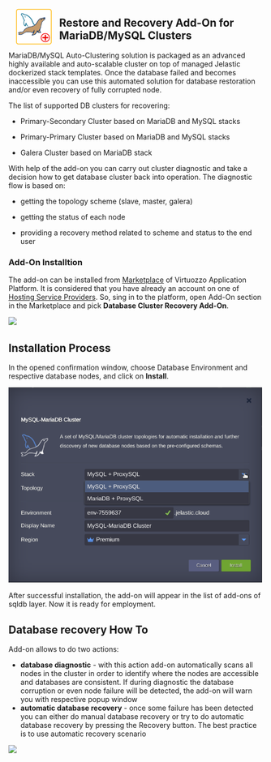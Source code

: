 <p align="center"> 
<img style="padding: 0 15px; float: left;" src="../../images/mysql-mariadb-recovery-white-bg.png" width="70">
</p>

## Restore and Recovery Add-On for MariaDB/MySQL Clusters

MariaDB/MySQL Auto-Clustering solution is packaged as an advanced highly available and auto-scalable cluster on top of managed Jelastic dockerized stack templates. Once the database failed and becomes inaccessible you can use this automated solution for database restoration and/or even recovery of fully corrupted node.

The list of supported DB clusters for recovering:

 - Primary-Secondary Cluster based on MariaDB and MySQL stacks

 - Primary-Primary Cluster based on MariaDB and MySQL stacks

 - Galera Cluster based on MariaDB stack
 

With help of the add-on you can carry out cluster diagnostic and take a decision how to get database cluster back into operation. The diagnostic flow is based on:

 - getting the topology scheme (slave, master, galera)  

 - getting the status of each node  

 - providing a recovery method related to scheme and status to the end user  


### Add-On Installtion 

The add-on can be installed from [Marketplace](https://www.virtuozzo.com/application-platform-docs/marketplace/) of Virtuozzo Application Platform. It is considered that you have already an account on one of [Hosting Service Providers](https://www.virtuozzo.com/application-platform-partners/). So, sing in to the platform, open Add-On section in the Marketplace and pick **Database Cluster Recovery Add-On**.

<p align="left">
<img src="images/ADDON-MP.png" width="500">
</p>


## Installation Process

In the opened confirmation window, choose Database Environment and respective database nodes, and click on **Install**.

<p align="left">
<img src="images/install.png" width="500">
</p>

After successful installation, the add-on will appear in the list of add-ons of sqldb layer. Now it is ready for employment.

## Database recovery How To

Add-on allows to do two actions:

 - **database diagnostic** - with this action add-on automatically scans all nodes in the cluster in order to identify where the nodes are accessible and databases are consistent. If during diagnostic the database corruption or even node failure will be detected, the add-on will warn you with respective popup window
 - **automatic database recovery** - once some failure has been detected you can either do manual database recovery or try to do automatic database recovery by pressing the Recovery button. The best practice is to use automatic recovery scenario
 
<p align="left">
<img src="images/addon-buttons.png" width="500">
</p>

 



